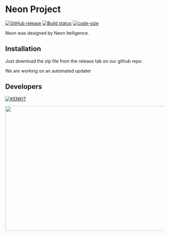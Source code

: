# Neon Project

[![GitHub release](https://img.shields.io/github/release/kenkit/neon_installer.svg)](https://github.com/kenkit/neon_installer/releases/latest)
[![Build status](https://ci.appveyor.com/api/projects/status/9uylnkxovxl7cy8d?svg=true)](https://ci.appveyor.com/project/kenkit/neon-installer)
[![code-size](https://img.shields.io/github/languages/code-size/kenkit/neon_installer.svg?color=44cc11)](https://img.shields.io/github/languages/code-size/kenkit/neon_installer.svg?color=44cc11)

Neon was designed by Neon Itelligence.

## Installation

Just download the zip file from the release tab on our github repo.

We are working on an automated updater


## Developers

[![KENKIT](https://www.codewars.com/users/kenkit/badges/large)](https://www.codewars.com/users/kenkit)

<img src="https://wakatime.com/share/@Sage/248720b9-6ccd-4cf8-a45d-0801fa388c3b.svg"  width="528" height="396" />
